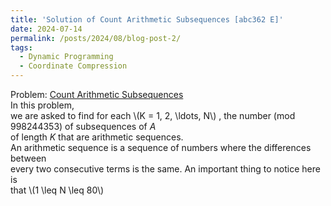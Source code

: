 ```yaml
---
title: 'Solution of Count Arithmetic Subsequences [abc362 E]'
date: 2024-07-14
permalink: /posts/2024/08/blog-post-2/
tags:
  - Dynamic Programming
  - Coordinate Compression
---
```


Problem: [Count Arithmetic Subsequences](https://atcoder.jp/contests/abc362/tasks/abc362_e)\
In this problem,\
we are asked to find for each \\(K = 1, 2, \ldots, N\\) , the number (mod $998244353$) of subsequences of $A$\
of length $K$ that are arithmetic sequences.\
An arithmetic sequence is a sequence of numbers where the differences between\
every two consecutive terms is the same. An important thing to notice here is\
that \\(1 \leq N \leq 80\\)